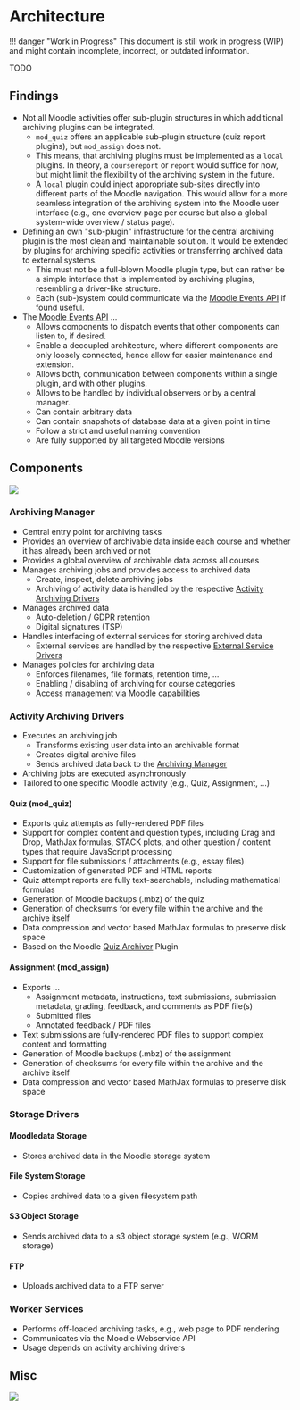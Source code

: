 # Architecture

!!! danger "Work in Progress"
    This document is still work in progress (WIP) and might contain incomplete, incorrect, or outdated information.

TODO


## Findings

- Not all Moodle activities offer sub-plugin structures in which additional archiving plugins can be integrated.
    - `mod_quiz` offers an applicable sub-plugin structure (quiz report plugins), but `mod_assign` does not.
    - This means, that archiving plugins must be implemented as a `local` plugins. In theory, a `coursereport` or
      `report` would suffice for now, but might limit the flexibility of the archiving system in the future.
    - A `local` plugin could inject appropriate sub-sites directly into different parts of the Moodle navigation. This
      would allow for a more seamless integration of the archiving system into the Moodle user interface (e.g., one
      overview page per course but also a global system-wide overview / status page).
- Defining an own "sub-plugin" infrastructure for the central archiving plugin is the most clean and maintainable
  solution. It would be extended by plugins for archiving specific activities or transferring archived data to external
  systems.
    - This must not be a full-blown Moodle plugin type, but can rather be a simple interface that is implemented by
      archiving plugins, resembling a driver-like structure.
    - Each (sub-)system could communicate via the [Moodle Events API](https://docs.moodle.org/dev/Events_API) if found
      useful.
- The [Moodle Events API](https://docs.moodle.org/dev/Events_API) ...
    - Allows components to dispatch events that other components can listen to, if desired.
    - Enable a decoupled architecture, where different components are only loosely connected, hence allow for easier
      maintenance and extension.
    - Allows both, communication between components within a single plugin, and with other plugins.
    - Allows to be handled by individual observers or by a central manager.
    - Can contain arbitrary data
    - Can contain snapshots of database data at a given point in time
    - Follow a strict and useful naming convention
    - Are fully supported by all targeted Moodle versions


## Components

![](./architecture-overview.drawio)

### Archiving Manager

- Central entry point for archiving tasks
- Provides an overview of archivable data inside each course and whether it has already been archived or not
- Provides a global overview of archivable data across all courses
- Manages archiving jobs and provides access to archived data
    - Create, inspect, delete archiving jobs
    - Archiving of activity data is handled by the respective [Activity Archiving Drivers](#activity-archiving-drivers)
- Manages archived data
    - Auto-deletion / GDPR retention
    - Digital signatures (TSP)
- Handles interfacing of external services for storing archived data
    - External services are handled by the respective [External Service Drivers](#external-service-drivers)
- Manages policies for archiving data
    - Enforces filenames, file formats, retention time, ...
    - Enabling / disabling of archiving for course categories
    - Access management via Moodle capabilities


### Activity Archiving Drivers

- Executes an archiving job
    - Transforms existing user data into an archivable format
    - Creates digital archive files
    - Sends archived data back to the [Archiving Manager](#archiving-manager)
- Archiving jobs are executed asynchronously
- Tailored to one specific Moodle activity (e.g., Quiz, Assignment, ...)


#### Quiz (mod_quiz)

- Exports quiz attempts as fully-rendered PDF files
- Support for complex content and question types, including Drag and Drop, MathJax formulas, STACK plots, and other
  question / content types that require JavaScript processing
- Support for file submissions / attachments (e.g., essay files)
- Customization of generated PDF and HTML reports
- Quiz attempt reports are fully text-searchable, including mathematical formulas
- Generation of Moodle backups (.mbz) of the quiz
- Generation of checksums for every file within the archive and the archive itself
- Data compression and vector based MathJax formulas to preserve disk space
- Based on the Moodle [Quiz Archiver](https://moodle.org/plugins/quiz_archiver) Plugin


#### Assignment (mod_assign)

- Exports ...
    - Assignment metadata, instructions, text submissions, submission metadata, grading, feedback, and comments as PDF
      file(s)
    - Submitted files
    - Annotated feedback / PDF files
- Text submissions are fully-rendered PDF files to support complex content and formatting
- Generation of Moodle backups (.mbz) of the assignment
- Generation of checksums for every file within the archive and the archive itself
- Data compression and vector based MathJax formulas to preserve disk space


### Storage Drivers

#### Moodledata Storage

- Stores archived data in the Moodle storage system

#### File System Storage

- Copies archived data to a given filesystem path

#### S3 Object Storage

- Sends archived data to a s3 object storage system (e.g., WORM storage)

#### FTP

- Uploads archived data to a FTP server


### Worker Services

- Performs off-loaded archiving tasks, e.g., web page to PDF rendering
- Communicates via the Moodle Webservice API
- Usage depends on activity archiving drivers


## Misc

![](./quiz-archiver-architecture.drawio)
